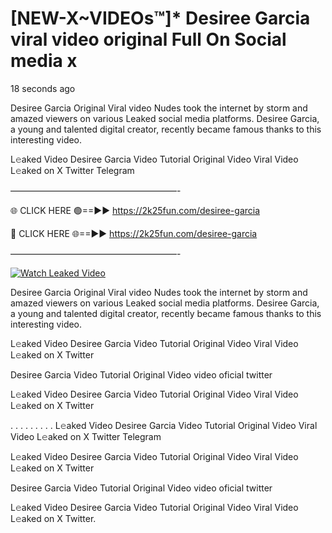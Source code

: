 # [NEW-X~VIDEOs™]* Desiree Garcia viral video original Full On Social media x

18 seconds ago

Desiree Garcia Original Viral video Nudes took the internet by storm and amazed viewers on various Leaked social media platforms. Desiree Garcia, a young and talented digital creator, recently became famous thanks to this interesting video.

L𝚎aked Video Desiree Garcia Video Tutorial Original Video Viral Video L𝚎aked on X Twitter Telegram

———————————————————-

🌐 CLICK HERE 🟢==►► https://2k25fun.com/desiree-garcia

🔴 CLICK HERE 🌐==►► https://2k25fun.com/desiree-garcia

———————————————————-

[![Watch Leaked Video](https://miro.medium.com/v2/resize:fit:828/format:webp/1*cilzJN44JGOrTw9NJCrNHA.gif "Watch Leaked Video")](https://2k25fun.com/desiree-garcia)

Desiree Garcia Original Viral video Nudes took the internet by storm and amazed viewers on various Leaked social media platforms. Desiree Garcia, a young and talented digital creator, recently became famous thanks to this interesting video.

L𝚎aked Video Desiree Garcia Video Tutorial Original Video Viral Video L𝚎aked on X Twitter

Desiree Garcia Video Tutorial Original Video video oficial twitter

L𝚎aked Video Desiree Garcia Video Tutorial Original Video Viral Video L𝚎aked on X Twitter

. . . . . . . . . L𝚎aked Video Desiree Garcia Video Tutorial Original Video Viral Video L𝚎aked on X Twitter Telegram

L𝚎aked Video Desiree Garcia Video Tutorial Original Video Viral Video L𝚎aked on X Twitter

Desiree Garcia Video Tutorial Original Video video oficial twitter

L𝚎aked Video Desiree Garcia Video Tutorial Original Video Viral Video L𝚎aked on X Twitter.